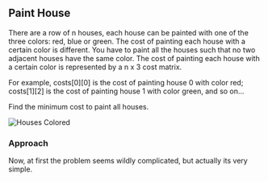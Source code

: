 ## Paint House

There are a row of n houses, each house can be painted with one of the three colors: red, blue or green. 
The cost of painting each house with a certain color is different.
You have to paint all the houses such that no two adjacent houses have the same color.
The cost of painting each house with a certain color is represented by a n x 3 cost matrix. 

For example, 
  costs[0][0] is the cost of painting house 0 with color red; 
  costs[1][2] is the cost of painting house 1 with color green, and so on... 

Find the minimum cost to paint all houses.

![Houses Colored](https://github.com/hkasera/sturdy-spork/blob/master/dynamic_programming/Screenshot%202017-04-15%2020.55.27.png)

### Approach

Now, at first the problem seems wildly complicated, but actually its very simple.


